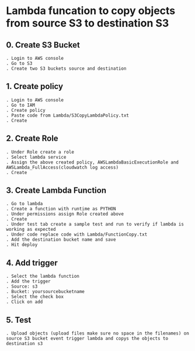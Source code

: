 # Lambda funcation to copy objects from source S3 to destination S3

## 0. Create S3 Bucket ##
```
. Login to AWS console
. Go to S3
. Create two S3 buckets source and destination
```
## 1. Create policy ##
```
. Login to AWS console
. Go to IAM
. Create policy
. Paste code from Lambda/S3CopyLambdaPolicy.txt
. Create

```
## 2. Create Role
```
. Under Role create a role
. Select lambda service
. Assign the above created policy, AWSLambdaBasicExecutionRole and AWSLambda_FullAccess(cloudwatch log access)
. Create 
```

## 3. Create Lambda Function
```
. Go to lambda
. Create a function with runtime as PYTHON
. Under permissions assign Role created above
. Create
. Under test tab create a sample test and run to verify if lambda is working as expected
. Under code replace code with Lambda/FunctionCopy.txt
. Add the destination bucket name and save
. Hit deploy
```
## 4. Add trigger
```
. Select the lambda function
. Add the trigger
. Source: s3
. Bucket: yoursourcebucketname
. Select the check box
. Click on add

```

## 5. Test
```
. Upload objects (upload files make sure no space in the filenames) on source S3 bucket event trigger lambda and copys the objects to destination s3
```